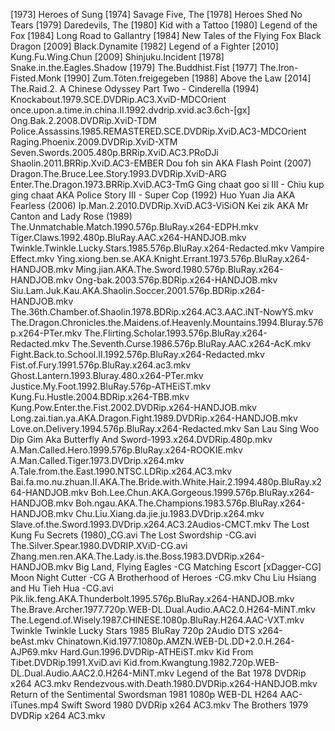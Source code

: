 [1973] Heroes of Sung
[1974] Savage Five, The
[1978] Heroes Shed No Tears
[1979] Daredevils, The
[1980] Kid with a Tattoo
[1980] Legend of the Fox
[1984] Long Road to Gallantry
[1984] New Tales of the Flying Fox Black Dragon
[2009] Black.Dynamite
[1982] Legend of a Fighter
[2010] Kung.Fu.Wing.Chun
[2009] Shinjuku.Incident
[1978] Snake.in.the.Eagles.Shadow
[1979] The.Buddhist.Fist
[1977] The.Iron-Fisted.Monk
[1990] Zum.Töten.freigegeben
[1988] Above the Law
[2014] The.Raid.2.
A Chinese Odyssey Part Two - Cinderella (1994) 
Knockabout.1979.SCE.DVDRip.AC3.XviD-MDCOrient
once.upon.a.time.in.china.II.1992.dvdrip.xvid.ac3.6ch-[gx] 
Ong.Bak.2.2008.DVDRip.XviD-TDM
Police.Assassins.1985.REMASTERED.SCE.DVDRip.XviD.AC3-MDCOrient 
Raging.Phoenix.2009.DVDRip.XviD-XTM
Seven.Swords.2005.480p.BRRip.XviD.AC3.PRoDJi 
Shaolin.2011.BRRip.XviD.AC3-EMBER
Dou foh sin AKA Flash Point (2007) 
Dragon.The.Bruce.Lee.Story.1993.DVDRip.XviD-ARG
Enter.The.Dragon.1973.BRRip.XviD.AC3-TmG
Ging chaat goo si III - Chiu kup ging chaat AKA Police Story III - Super Cop (1992) Huo Yuan Jia AKA Fearless (2006)
Ip.Man.2.2010.DVDRip.XviD.AC3-ViSiON
Kei zik AKA Mr Canton and Lady Rose (1989)
The.Unmatchable.Match.1990.576p.BluRay.x264-EDPH.mkv
Tiger.Claws.1992.480p.BluRay.AAC.x264-HANDJOB.mkv
Twinkle.Twinkle.Lucky.Stars.1985.576p.BluRay.x264-Redacted.mkv Vampire Effect.mkv Ying.xiong.ben.se.AKA.Knight.Errant.1973.576p.BluRay.x264-HANDJOB.mkv
Ming.jian.AKA.The.Sword.1980.576p.BluRay.x264-HANDJOB.mkv Ong-bak.2003.576p.BDRip.x264-HANDJOB.mkv Siu.Lam.Juk.Kau.AKA.Shaolin.Soccer.2001.576p.BDRip.x264-HANDJOB.mkv
The.36th.Chamber.of.Shaolin.1978.BDRip.x264.AC3.AAC.iNT-NowYS.mkv
The.Dragon.Chronicles.the.Maidens.of.Heavenly.Mountains.1994.Bluray.576p.x264-PTer.mkv
The.Flirting.Scholar.1993.576p.BluRay.x264-Redacted.mkv
The.Seventh.Curse.1986.576p.BluRay.AAC.x264-AcK.mkv
Fight.Back.to.School.II.1992.576p.BluRay.x264-Redacted.mkv
Fist.of.Fury.1991.576p.BluRay.x264.ac3.mkv Ghost.Lantern.1993.Bluray.480.x264-PTer.mkv
Justice.My.Foot.1992.BluRay.576p-ATHEiST.mkv Kung.Fu.Hustle.2004.BDRip.x264-TBB.mkv Kung.Pow.Enter.the.Fist.2002.DVDRip.x264-HANDJOB.mkv
Long.zai.tian.ya.AKA.Dragon.Fight.1989.DVDRip.x264-HANDJOB.mkv
Love.on.Delivery.1994.576p.BluRay.x264-Redacted.mkv San Lau Sing Woo Dip Gim Aka Butterfly And Sword-1993.x264.DVDRip.480p.mkv
A.Man.Called.Hero.1999.576p.BluRay.x264-ROOKIE.mkv A.Man.Called.Tiger.1973.DVDrip.x264.mkv A.Tale.from.the.East.1990.NTSC.LDRip.x264.AC3.mkv Bai.fa.mo.nu.zhuan.II.AKA.The.Bride.with.White.Hair.2.1994.480p.BluRay.x264-HANDJOB.mkv Boh.Lee.Chun.AKA.Gorgeous.1999.576p.BluRay.x264-HANDJOB.mkv Boh.ngau.AKA.The.Champions.1983.576p.BluRay.x264-HANDJOB.mkv Chu.Liu.Xiang.da.jie.ju.1983.DVDrip.x264.mkv Slave.of.the.Sword.1993.DVDrip.x264.AC3.2Audios-CMCT.mkv
The Lost Kung Fu Secrets (1980)_CG.avi
The Lost Swordship -CG.avi
The.Silver.Spear.1980.DVDRIP.XViD-CG.avi
Zhang.men.ren.AKA.The.Lady.is.the.Boss.1983.DVDRip.x264-HANDJOB.mkv
Big Land, Flying Eagles -CG Matching Escort [xDagger-CG] Moon Night Cutter -CG
A Brotherhood of Heroes -CG.mkv Chu Liu Hsiang and Hu Tieh Hua -CG.avi Pik.lik.feng.AKA.Thunderbolt.1995.576p.BluRay.x264-HANDJOB.mkv
The.Brave.Archer.1977.720p.WEB-DL.Dual.Audio.AAC2.0.H264-MiNT.mkv
The.Legend.of.Wisely.1987.CHINESE.1080p.BluRay.H264.AAC-VXT.mkv
Twinkle Twinkle Lucky Stars 1985 BluRay 720p 2Audio DTS x264-beAst.mkv
Chinatown.Kid.1977.1080p.AMZN.WEB-DL.DD+2.0.H.264-AJP69.mkv Hard.Gun.1996.DVDRip-ATHEiST.mkv Kid From Tibet.DVDRip.1991.XviD.avi Kid.from.Kwangtung.1982.720p.WEB-DL.Dual.Audio.AAC2.0.H264-MiNT.mkv
Legend of the Bat 1978 DVDRip x264 AC3.mkv Rendezvous.with.Death.1980.DVDRip.x264-HANDJOB.mkv Return of the Sentimental Swordsman 1981 1080p WEB-DL H264 AAC-iTunes.mp4 Swift Sword 1980 DVDRip x264 AC3.mkv
The Brothers 1979 DVDRip x264 AC3.mkv